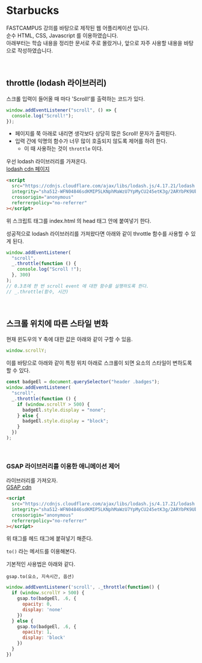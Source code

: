 # Starbucks

FASTCAMPUS 강의를 바탕으로 제작된 웹 어플리케이션 입니다. <br />
순수 HTML, CSS, Javascript 를 이용하였습니다. <br />
아래부터는 학습 내용을 정리한 문서로 주로 몰랐거나, 앞으로 자주 사용할 내용을 바탕으로 작성하였습니다.

<br />

## throttle (lodash 라이브러리)

스크롤 입력이 들어올 때 마다 'Scroll!'를 출력하는 코드가 있다.

```javascript
window.addEventListener("scroll", () => {
  console.log("Scroll!");
});
```

- 페이지를 쭉 아래로 내리면 생각보다 상당히 많은 Scroll! 문자가 출력된다.
- 입력 간에 익명의 함수가 너무 많이 호출되지 않도록 제어를 하려 한다.
  - 이 때 사용하는 것이 `throttle` 이다.

우선 lodash 라이브러리를 가져온다. <br />
[lodash cdn 페이지](https://cdnjs.com/libraries/lodash.js)

```html
<script
  src="https://cdnjs.cloudflare.com/ajax/libs/lodash.js/4.17.21/lodash.min.js"
  integrity="sha512-WFN04846sdKMIP5LKNphMaWzU7YpMyCU245etK3g/2ARYbPK9Ub18eG+ljU96qKRCWh+quCY7yefSmlkQw1ANQ=="
  crossorigin="anonymous"
  referrerpolicy="no-referrer"
></script>
```

위 스크립트 태그를 index.html 의 head 태그 안에 붙여넣기 한다.

성공적으로 lodash 라이브러리를 가져왔다면 아래와 같이 throttle 함수를 사용할 수 있게 된다.

```javascript
window.addEventListener(
  "scroll",
  _.throttle(function () {
    console.log("Scroll !");
  }, 300)
);
// 0.3초에 한 번 scroll event 에 대한 함수를 실행하도록 한다.
// _.throttle(함수, 시간)
```

<br />

## 스크롤 위치에 따른 스타일 변화

현재 윈도우의 Y 축에 대한 값은 아래와 같이 구할 수 있음.

```javascript
window.scrollY;
```

이를 바탕으로 아래와 같이 특정 위치 아래로 스크롤이 되면 요소의 스타일이 변하도록 할 수 있다.

```javascript
const badgeEl = document.querySelector("header .badges");
window.addEventListener(
  "scroll",
  _.throttle(function () {
    if (window.scrollY > 500) {
      badgeEl.style.display = "none";
    } else {
      badgeEl.style.display = "block";
    }
  })
);
```

<br />

### GSAP 라이브러리를 이용한 애니메이션 제어

라이브러리를 가져오자. <br />
[GSAP cdn](https://cdnjs.com/libraries/gsap)

```html
<script
  src="https://cdnjs.cloudflare.com/ajax/libs/lodash.js/4.17.21/lodash.min.js"
  integrity="sha512-WFN04846sdKMIP5LKNphMaWzU7YpMyCU245etK3g/2ARYbPK9Ub18eG+ljU96qKRCWh+quCY7yefSmlkQw1ANQ=="
  crossorigin="anonymous"
  referrerpolicy="no-referrer"
></script>
```

위 태그를 헤드 태그에 붙혀넣기 해준다.

`to()` 라는 메서드를 이용해본다.

기본적인 사용법은 아래와 같다.

`gsap.to(요소, 지속시간, 옵션)`

```javascript
window.addEventListener('scroll', ._throttle(function() {
  if (window.scrollY > 500) {
    gsap.to(badgeEl, .6, {
      opacity: 0,
      display: 'none'
    })
  } else {
    gsap.to(badgeEl, .6, {
      opacity: 1,
      display: 'block'
    })
  }
})
```
